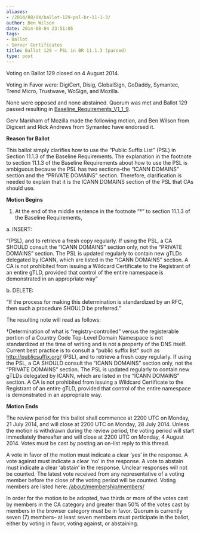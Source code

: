 ```yaml
---
aliases:
- /2014/08/04/ballot-129-psl-br-11-1-3/
author: Ben Wilson
date: 2014-08-04 23:51:05
tags:
- Ballot
- Server Certificates
title: Ballot 129 – PSL in BR 11.1.3 (passed)
type: post
---
```


Voting on Ballot 129 closed on 4 August 2014.

Voting in Favor were: DigiCert, Disig, GlobalSign, GoDaddy, Symantec, Trend Micro, Trustwave, WoSign, and Mozilla.

None were opposed and none abstained. Quorum was met and Ballot 129 passed resulting in [Baseline_Requirements_V1_1_9][1].

Gerv Markham of Mozilla made the following motion, and Ben Wilson from Digicert and Rick Andrews from Symantec have endorsed it.

**Reason for Ballot**

This ballot simply clarifies how to use the “Public Suffix List” (PSL) in Section 11.1.3 of the Baseline Requirements. The explanation in the footnote to section 11.1.3 of the Baseline Requirements about how to use the PSL is ambiguous because the PSL has two sections–the “ICANN DOMAINS” section and the “PRIVATE DOMAINS” section. Therefore, clarification is needed to explain that it is the ICANN DOMAINS section of the PSL that CAs should use.

**Motion Begins**

1. At the end of the middle sentence in the footnote “†” to section 11.1.3 of the Baseline Requirements,

a. INSERT:

“(PSL), and to retrieve a fresh copy regularly. If using the PSL, a CA SHOULD consult the “ICANN DOMAINS” section only, not the “PRIVATE DOMAINS” section. The PSL is updated regularly to contain new gTLDs delegated by ICANN, which are listed in the “ICANN DOMAINS” section. A CA is not prohibited from issuing a Wildcard Certificate to the Registrant of an entire gTLD, provided that control of the entire namespace is demonstrated in an appropriate way”

b. DELETE:

“If the process for making this determination is standardized by an RFC, then such a procedure SHOULD be preferred.”

The resulting note will read as follows:

†Determination of what is “registry-controlled” versus the registerable portion of a Country Code Top-Level Domain Namespace is not standardized at the time of writing and is not a property of the DNS itself. Current best practice is to consult a “public suffix list” such as <http://publicsuffix.org/> (PSL), and to retrieve a fresh copy regularly. If using the PSL, a CA SHOULD consult the “ICANN DOMAINS” section only, not the “PRIVATE DOMAINS” section. The PSL is updated regularly to contain new gTLDs delegated by ICANN, which are listed in the “ICANN DOMAINS” section. A CA is not prohibited from issuing a Wildcard Certificate to the Registrant of an entire gTLD, provided that control of the entire namespace is demonstrated in an appropriate way.

**Motion Ends**

The review period for this ballot shall commence at 2200 UTC on Monday, 21 July 2014, and will close at 2200 UTC on Monday, 28 July 2014. Unless the motion is withdrawn during the review period, the voting period will start immediately thereafter and will close at 2200 UTC on Monday, 4 August 2014. Votes must be cast by posting an on-list reply to this thread.

A vote in favor of the motion must indicate a clear ‘yes’ in the response. A vote against must indicate a clear ‘no’ in the response. A vote to abstain must indicate a clear ‘abstain’ in the response. Unclear responses will not be counted. The latest vote received from any representative of a voting member before the close of the voting period will be counted. Voting members are listed here: [/about/membership/members/](/about/membership/members/)

In order for the motion to be adopted, two thirds or more of the votes cast by members in the CA category and greater than 50% of the votes cast by members in the browser category must be in favor. Quorum is currently seven (7) members– at least seven members must participate in the ballot, either by voting in favor, voting against, or abstaining.

[1]: /uploads/Baseline_Requirements_V1_1_9.pdf